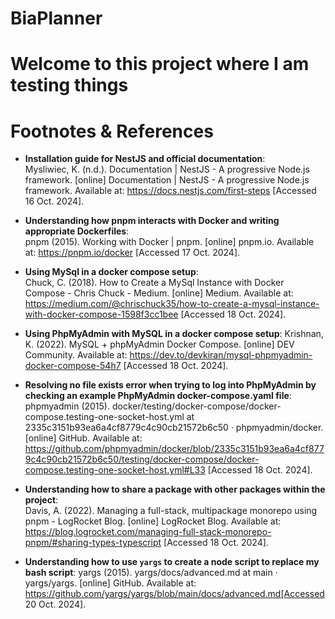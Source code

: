 # BiaPlanner

# Welcome to this project where I am testing things






# Footnotes & References

- **Installation guide for NestJS and official documentation**:  
   Mysliwiec, K. (n.d.). Documentation | NestJS - A progressive Node.js framework. [online] Documentation | NestJS - A progressive Node.js framework. Available at: https://docs.nestjs.com/first-steps [Accessed 16 Oct. 2024].
   
- **Understanding how pnpm interacts with Docker and writing appropriate Dockerfiles**:  
  pnpm (2015). Working with Docker | pnpm. [online] pnpm.io. Available at: https://pnpm.io/docker [Accessed 17 Oct. 2024].

- **Using MySql in a docker compose setup**:  
  Chuck, C. (2018). How to Create a MySql Instance with Docker Compose - Chris Chuck - Medium. [online] Medium. Available at: https://medium.com/@chrischuck35/how-to-create-a-mysql-instance-with-docker-compose-1598f3cc1bee [Accessed 18 Oct. 2024].

- **Using PhpMyAdmin with MySQL in a docker compose setup**:
  Krishnan, K. (2022). MySQL + phpMyAdmin Docker Compose. [online] DEV Community. Available at: https://dev.to/devkiran/mysql-phpmyadmin-docker-compose-54h7 [Accessed 18 Oct. 2024].

- **Resolving no file exists error when trying to log into PhpMyAdmin by checking an example PhpMyAdmin docker-compose.yaml file**:  
  phpmyadmin (2015). docker/testing/docker-compose/docker-compose.testing-one-socket-host.yml at 2335c3151b93ea6a4cf8779c4c90cb21572b6c50 · phpmyadmin/docker. [online] GitHub. Available at: https://github.com/phpmyadmin/docker/blob/2335c3151b93ea6a4cf8779c4c90cb21572b6c50/testing/docker-compose/docker-compose.testing-one-socket-host.yml#L33 [Accessed 18 Oct. 2024].

- **Understanding how to share a package with other packages within the project**:  
  Davis, A. (2022). Managing a full-stack, multipackage monorepo using pnpm - LogRocket Blog. [online] LogRocket Blog. Available at: https://blog.logrocket.com/managing-full-stack-monorepo-pnpm/#sharing-types-typescript [Accessed 18 Oct. 2024].

- **Understanding how to use `yargs` to create a node script to replace my bash script**:
  yargs (2015). yargs/docs/advanced.md at main · yargs/yargs. [online] GitHub. Available at: https://github.com/yargs/yargs/blob/main/docs/advanced.md[Accessed 20 Oct. 2024].